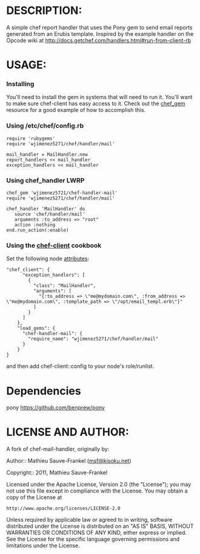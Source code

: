 # DESCRIPTION:

A simple chef report handler that uses the Pony gem to send email reports
generated from an Erubis template. Inspired by the example handler on the
Opcode wiki at http://docs.getchef.com/handlers.html#run-from-client-rb

# USAGE:
### Installing 
You'll need to install the gem in systems that will need to run it. You'll want to make sure chef-client has easy access to it. Check out the [chef_gem](https://docs.chef.io/resource_chef_gem.html) resource for a good example of how to accomplish this.  

### Using /etc/chef/config.rb

    require 'rubygems'
    require 'wjimenez5271/chef/handler/mail'

    mail_handler = MailHandler.new
    report_handlers << mail_handler
    exception_handlers << mail_handler


### Using chef_handler LWRP

    chef_gem 'wjimenez5721/chef-handler-mail'
    require 'wjimenez5271/chef/handler/mail'

    chef_handler 'MailHandler' do
       source 'chef/handler/mail'
       arguments :to_address => "root"
       action :nothing
    end.run_action(:enable)
    
### Using the [chef-client](https://github.com/opscode-cookbooks/chef-client) cookbook
Set the following node [attributes](https://docs.chef.io/attributes.html):
```
"chef_client": {
      "exception_handlers": [
        {
          "class": "MailHandler",
          "arguments": [
            "{:to_address => \"me@mydomain.com\", :from_address => \"me@mydomain.com\", :template_path => \"/opt/email_templ.erb\"}"
          ]
        }
      ]
    },
    "load_gems": {
      "chef-handler-mail": {
        "require_name": "wjimenez5271/chef/handler/mail"
      }
    }
}
```
and then add chef-client::config to your node's role/runlist.

# Dependencies 

pony https://github.com/benprew/pony

# LICENSE AND AUTHOR:

A fork of chef-mail-handler, originally by:

Author:: Mathieu Sauve-Frankel (<msf@kisoku.net>)

Copyright:: 2011, Mathieu Sauve-Frankel

Licensed under the Apache License, Version 2.0 (the "License");
you may not use this file except in compliance with the License.
You may obtain a copy of the License at

    http://www.apache.org/licenses/LICENSE-2.0

Unless required by applicable law or agreed to in writing, software
distributed under the License is distributed on an "AS IS" BASIS,
WITHOUT WARRANTIES OR CONDITIONS OF ANY KIND, either express or implied.
See the License for the specific language governing permissions and
limitations under the License.
